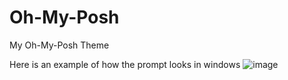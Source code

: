 # Oh-My-Posh
My Oh-My-Posh Theme

Here is an example of how the prompt looks in windows
![image](https://user-images.githubusercontent.com/6823110/209804407-c26e28ab-d173-42b6-a303-7188b5b34f9d.png)
